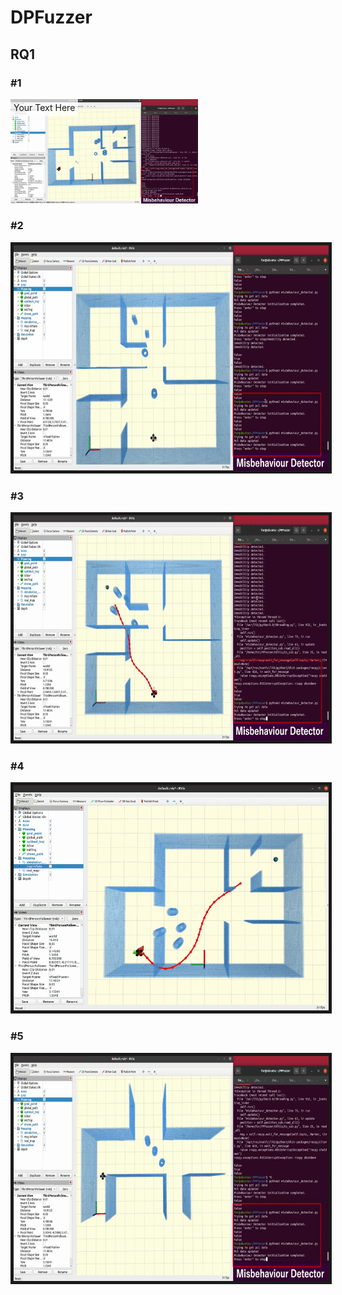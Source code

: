 # DPFuzzer

## RQ1
### \#1
<p align = "center">
<div style="position: relative; display: inline-block;">
  <img src="RQ1/gifs/type1/type1-1.gif" alt="image" style="width: 300px; height: auto;">
  <div style="position: absolute; top: 0; left: 0; background-color: rgba(255, 255, 255, 0.7); padding: 5px;">
    Your Text Here
  </div>
</div>
</p>


### \#2
<p align = "left">
<img src="RQ1/gifs/type2/type2-1.gif" height = "360" border="5" />
</p>

### \#3
<p align = "left">
<img src="RQ1/gifs/type3/type3-1.gif" height = "360" border="5" />
</p>

### \#4
<p align = "left">
<img src="RQ1/gifs/type4/type4.gif" height = "360" border="5" />
</p>

### \#5
<p align = "left">
<img src="RQ1/gifs/type5/type5.gif" height = "360" border="5" />
</p>
